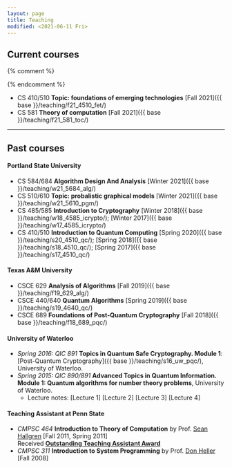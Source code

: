 ```yaml
---
layout: page
title: Teaching
modified: <2021-06-11 Fri>
---
```


## Current courses

{% comment %}

{% endcomment %}

*  CS 410/510 **Topic: foundations of emerging technologies** [Fall 2021]({{ base }}/teaching/f21_4510_fet/)
*  CS 581 **Theory of computation** [Fall 2021]({{ base }}/teaching/f21_581_toc/)

- - -
## Past courses

#### Portland State University
*  CS 584/684 **Algorithm Design And Analysis** [Winter 2021]({{ base }}/teaching/w21_5684_alg/)
*  CS 510/610 **Topic: probalistic graphical models** [Winter 2021]({{ base }}/teaching/w21_5610_pgm/)
* CS 485/585 **Introduction to Cryptography** [Winter 2018]({{ base }}/teaching/w18_4585_icrypto/); [Winter 2017]({{ base }}/teaching/w17_4585_icrypto/)
* CS 410/510 **Introduction to Quantum Computing** [Spring 2020]({{ base }}/teaching/s20_4510_qc/); [Spring 2018]({{ base }}/teaching/s18_4510_qc/); [Spring 2017]({{ base }}/teaching/s17_4510_qc/)

#### Texas A&M University
* CSCE 629 **Analysis of Algorithms** [Fall 2019]({{ base }}/teaching/f19_629_alg/)
* CSCE 440/640 **Quantum Algorithms** [Spring 2019]({{ base }}/teaching/s19_4640_qc/)
* CSCE 689 **Foundations of Post-Quantum Cryptography** [Fall 2018]({{ base }}/teaching/f18_689_pqc/)

#### University of Waterloo 
*   _Spring 2016: QIC 891_ **Topics in Quantum Safe Cryptography. Module 1**: [Post-Quantum Cryptography]({{ base }}/teaching/s16_uw_pqc/), University of Waterloo.
*   _Spring 2015: QIC 890/891_ **Advanced Topics in Quantum Information. Module 1: Quantum algorithms for number theory problems**, University of Waterloo.
    *   Lecture notes: [<a target="_blank">Lecture 1</a>] [<a target="_blank">Lecture 2</a>] [<a target="_blank">Lecture 3</a>] [<a target="_blank">Lecture 4</a>]

#### Teaching Assistant at Penn State 
*   _CMPSC 464_ **Introduction to Theory of Computation** by Prof. [Sean Hallgren](http://www.cse.psu.edu/~hallgren) [Fall 2011, Spring 2011]  
        Received [**Outstanding Teaching Assistant Award**]({{base}}/files/docs/2012_ta_award.pdf?attredirects=0)
*   _CMPSC 311_ **Introduction to System Programming** by Prof. [Don Heller](http://www.cse.psu.edu/~dheller/cmpsc311/) [Fall 2008]
